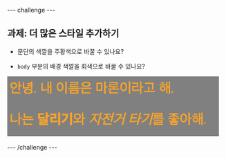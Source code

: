 \--- challenge \---

## 과제: 더 많은 스타일 추가하기

+ 문단의 색깔을 주황색으로 바꿀 수 있나요?

+ `body` 부분의 배경 색깔을 회색으로 바꿀 수 있나요?

![스크린샷](images/birthday-more-style.png)

\--- /challenge \---
